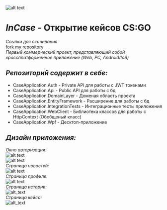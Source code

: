 ![alt text](https://sun9-83.userapi.com/impg/KZb62xYb5iynlL00ivIQeUCQIJNXGpUGHfjCOA/IVL6knc9ycU.jpg?size=192x132&quality=96&sign=dd171982807a3f3d0e896ae5e106c14b&type=album)
# _InCase_ - Открытие кейсов CS:GO
_Ссылки для скачивания_<br/>
[fork my repository](https://github.com/user/repository/fork)
<br/>_Первый коммерческий проект, представляющий собой кроссплатформенное приложение (Web, PC, Android/IoS)<br/>_
## _Репозиторий содержит в себе:_
- CaseApplication.Auth - Private API для работы с JWT токенами
- CaseApplication.Api - Public API для работы с бд
- CaseApplication.DomainLayer - Доменая область проекта
- CaseApplication.EntityFramework - Расширение для работы с бд
- CaseApplication.IntegrationTests - Интеграционные тесты приложения
- CaseApplication.WebClient - Библиотека классов для работы с HttpContext (Обобщеный класс)
- CaseApplication.Wpf - Десктоп-приложение
## _Дизайн приложения:_
_Окно авторизации:_<br/>
![alt text](https://sun9-80.userapi.com/impg/3HjyjFMqbE7FbqWNLboFxuMDSdvwb8xuOS5lyw/oTm0k4N8ajU.jpg?size=763x429&quality=96&sign=4d86240bca60e0fe778bae6c9c6fe306&type=album)<br/>
![alt text](https://sun9-86.userapi.com/impg/EfICm3ErYh-1if5fqcBJslCDLCQ9CfdmprmSBA/OS9-CXGExqY.jpg?size=763x431&quality=96&sign=c3a9f867607fa48858eb9c70edb99c82&type=album)<br/>
_Страница новостей:_<br/>
![alt text](https://sun9-57.userapi.com/impg/Vk4a_UEvT_6MUEue3ZwnGckDc_cSMxHEtfaljg/kV5kbvaanlk.jpg?size=762x435&quality=96&sign=b68f78d58c867261b17a6d065768dda8&type=album)<br/>
_Страница профиля:_<br/>
![alt text](https://sun9-75.userapi.com/impg/5PWU9XyuruyxF4wh5fh8eiN3e2e9NMN7pa09Ww/B-g4hgB4Vb4.jpg?size=757x421&quality=96&sign=cf958c25d72dd247b61445aea438d1d7&type=album)<br/>
_Страница истории:_<br/>
![alt_text](https://sun9-38.userapi.com/impg/AMtBo0N1EfC2WE5Jkofq3sbLEVB73YB4TMTdxg/phGkNaKBdEM.jpg?size=764x428&quality=96&sign=acd92e1f90a61f935f1a513c2f8594c7&type=album)<br/>
_Страница кейса:_<br/>
![alt_text](https://sun9-19.userapi.com/impg/6oYInXa5fAs15OEAsGTcpARb9NCJq7Iz9m7eJw/XKJnCAvRnA8.jpg?size=762x431&quality=96&sign=2f86d6c43898b0c58648e474484fee93&type=album)<br/>
